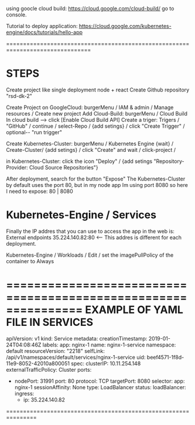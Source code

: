 
using goocle cloud build: 
https://cloud.google.com/cloud-build/
go to console.


Tutorial to deploy application:
https://cloud.google.com/kubernetes-engine/docs/tutorials/hello-app


===============================================================================
# STEPS
Create project like single deployment node + react
Create Github repository "rsd-dk-2"

Create Project on GoogleCloud: burgerMenu / IAM & admin / Manage resources / Create new project
Add  Cloud-Build: burgerMenu / Cloud Build
In cloud build  -->  click [Enable Cloud Build API]
Create a triger: Trigers / "GitHub" / continue / select-Repo / {add setings} / click "Create Trigger" / optional-- "run trigger"

Create Kubernetes-Cluster: burgerMenu / Kubernetes Engine {wait} / Create-Cluster/ {add setings} / click "Create" and wait / click-project / 

in Kubernetes-Cluster: click the icon "Deploy" / {add setings "Repository-Provider: Cloud Source Repositories"}

After deployment, search for the button "Expose"
    The Kubernetes-Cluster by default uses the port 80, but in my node app Im using port 8080 
    so here I need to expose: 80 | 8080

# Kubernetes-Engine / Services
Finally the IP addres that you can use to access the app in the web is: 
External endpoints 35.224.140.82:80   <-- This addres is different for each deployment.


Kubernetes-Engine / Workloads / Edit / set the imagePullPolicy of the container to Always


===============================================================
    EXAMPLE OF YAML FILE IN SERVICES 
===============================================================
apiVersion: v1
kind: Service
metadata:
  creationTimestamp: 2019-01-24T04:08:46Z
  labels:
    app: nginx-1
  name: nginx-1-service
  namespace: default
  resourceVersion: "2218"
  selfLink: /api/v1/namespaces/default/services/nginx-1-service
  uid: beef4571-1f8d-11e9-8052-42010a800051
spec:
  clusterIP: 10.11.254.148
  externalTrafficPolicy: Cluster
  ports:
  - nodePort: 31991
    port: 80
    protocol: TCP
    targetPort: 8080
  selector:
    app: nginx-1
  sessionAffinity: None
  type: LoadBalancer
status:
  loadBalancer:
    ingress:
    - ip: 35.224.140.82

===============================================================
